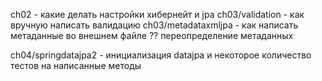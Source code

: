 ch02 - какие делать настройки хибернейт и jpa
ch03/validation - как вручную написать валидацию 
ch03/metadataxmljpa - как написать метаданные во внешнем файле ?? переопределение метаданных

ch04/springdatajpa2 - инициализация datajpa и некоторое количество тестов на написанные методы
